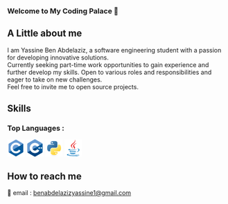 ### Welcome to My Coding Palace :triangular_flag_on_post:
## A Little about me
I am Yassine Ben Abdelaziz, a software engineering student with a passion for developing innovative solutions.<br>
Currently seeking part-time work opportunities to gain experience and further develop my skills. Open to various roles and responsibilities and eager to take on new challenges.<br>
Feel free to invite me to open source projects.
## Skills






<h3 align="left">Top Languages :</h3>
<p align="left">  
  <img src="https://raw.githubusercontent.com/devicons/devicon/master/icons/c/c-original.svg" alt="c" width="40" height="40"/> 
  <img src="https://raw.githubusercontent.com/devicons/devicon/master/icons/cplusplus/cplusplus-original.svg" alt="cplusplus" width="40" height="40"/> 
  <img src="https://raw.githubusercontent.com/devicons/devicon/master/icons/python/python-original.svg" alt="python" width="40" height="40"/> 
  <img src="https://raw.githubusercontent.com/devicons/devicon/master/icons/java/java-original.svg" alt="java" width="40" height="40"/>  
</p>

 
## How to reach me
  💬 email : benabdelazizyassine1@gmail.com
   
  
  
  
<!--


 <h3 align="left">Currently Learning :</h3>
<p align="left"> 
  <ul>
  <li>ROS</li>
  <li>Yocto</li>
    </ul>
  
  <img src="https://raw.githubusercontent.com/devicons/devicon/master/icons/docker/docker-original-wordmark.svg" alt="docker" width="40" height="40"/>   
  <img src="https://www.vectorlogo.zone/logos/jenkins/jenkins-icon.svg" alt="jenkins" width="40" height="40"/> 
  <img src="https://www.vectorlogo.zone/logos/kubernetes/kubernetes-icon.svg" alt="kubernetes" width="40" height="40"/> 
</p>


## Gihub Stats
  [![Anurag's GitHub stats](https://github-readme-stats.vercel.app/api?username=YassineBenAbdelaziz&theme=dark)](https://github.com/anuraghazra/github-readme-stats)
  

**YassineBenAbdelaziz/YassineBenAbdelaziz** is a ✨ _special_ ✨ repository because its `README.md` (this file) appears on your GitHub profile.

Here are some ideas to get you started:

- 🔭 I’m currently working on ...
- 🌱 I’m currently learning ...
- 👯 I’m looking to collaborate on ...
- 🤔 I’m looking for help with ...
- 💬 Ask me about ...
- 📫 How to reach me: ...
- 😄 Pronouns: ...
- ⚡ Fun fact: ...
-->
